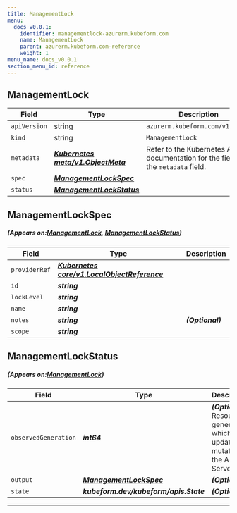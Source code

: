 ```yaml
---
title: ManagementLock
menu:
  docs_v0.0.1:
    identifier: managementlock-azurerm.kubeform.com
    name: ManagementLock
    parent: azurerm.kubeform.com-reference
    weight: 1
menu_name: docs_v0.0.1
section_menu_id: reference
---
```


## ManagementLock
| Field | Type | Description |
| ------ | ----- | ----------- |
| `apiVersion` | string | `azurerm.kubeform.com/v1alpha1` |
|    `kind` | string | `ManagementLock` |
| `metadata` | ***[Kubernetes meta/v1.ObjectMeta](https://kubernetes.io/docs/reference/generated/kubernetes-api/v1.13/#objectmeta-v1-meta)***|Refer to the Kubernetes API documentation for the fields of the `metadata` field.|
| `spec` | ***[ManagementLockSpec](#ManagementLockSpec)***||
| `status` | ***[ManagementLockStatus](#ManagementLockStatus)***||
## ManagementLockSpec
##### (Appears on:[ManagementLock](#ManagementLock), [ManagementLockStatus](#ManagementLockStatus))
| Field | Type | Description |
| ------ | ----- | ----------- |
| `providerRef` | ***[Kubernetes core/v1.LocalObjectReference](https://kubernetes.io/docs/reference/generated/kubernetes-api/v1.13/#localobjectreference-v1-core)***||
| `id` | ***string***||
| `lockLevel` | ***string***||
| `name` | ***string***||
| `notes` | ***string***| ***(Optional)*** |
| `scope` | ***string***||
## ManagementLockStatus
##### (Appears on:[ManagementLock](#ManagementLock))
| Field | Type | Description |
| ------ | ----- | ----------- |
| `observedGeneration` | ***int64***| ***(Optional)*** Resource generation, which is updated on mutation by the API Server.|
| `output` | ***[ManagementLockSpec](#ManagementLockSpec)***| ***(Optional)*** |
| `state` | ***kubeform.dev/kubeform/apis.State***| ***(Optional)*** |
---
